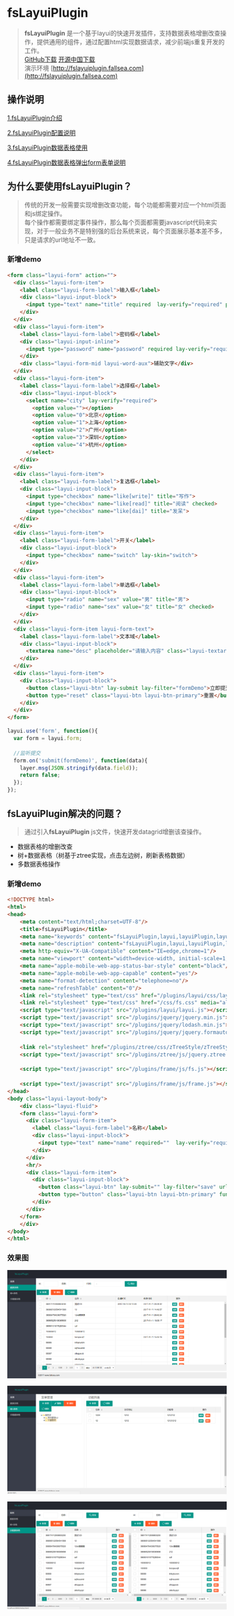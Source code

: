 # fsLayuiPlugin

> **fsLayuiPlugin** 是一个基于layui的快速开发插件，支持数据表格增删改查操作，提供通用的组件，通过配置html实现数据请求，减少前端js重复开发的工作。  
> [GitHub下载](https://github.com/fallsea/fsLayuiPlugin) [开源中国下载](https://gitee.com/fallsea/fsLayuiPlugin)  
> 演示环境 [http://fslayuiplugin.fallsea.com](http://fslayuiplugin.fallsea.com)

## 操作说明

[1.fsLayuiPlugin介绍](http://www.itcto.cn/2017/11/11/layui/fsLayuiPlugin%E4%BB%8B%E7%BB%8D/)  

[2.fsLayuiPlugin配置说明](http://www.itcto.cn/2017/11/12/layui/fsLayuiPlugin%E9%85%8D%E7%BD%AE%E8%AF%B4%E6%98%8E/)  

[3.fsLayuiPlugin数据表格使用](http://www.itcto.cn/2017/11/12/layui/fsLayuiPlugin%E6%95%B0%E6%8D%AE%E8%A1%A8%E6%A0%BC%E4%BD%BF%E7%94%A8/)  

[4.fsLayuiPlugin数据表格弹出form表单说明](http://www.itcto.cn/2017/11/12/layui/fsLayuiPlugin%E6%95%B0%E6%8D%AE%E8%A1%A8%E6%A0%BC%E5%BC%B9%E5%87%BAform%E8%A1%A8%E5%8D%95%E8%AF%B4%E6%98%8E/)  

## 为什么要使用fsLayuiPlugin？

> 传统的开发一般需要实现增删改查功能，每个功能都需要对应一个html页面和js绑定操作。  
> 每个操作都需要绑定事件操作，那么每个页面都需要javascript代码来实现，对于一般业务不是特别强的后台系统来说，每个页面展示基本差不多，只是请求的url地址不一致。


### 新增demo

```html
<form class="layui-form" action="">
  <div class="layui-form-item">
    <label class="layui-form-label">输入框</label>
    <div class="layui-input-block">
      <input type="text" name="title" required  lay-verify="required" placeholder="请输入标题" autocomplete="off" class="layui-input">
    </div>
  </div>
  <div class="layui-form-item">
    <label class="layui-form-label">密码框</label>
    <div class="layui-input-inline">
      <input type="password" name="password" required lay-verify="required" placeholder="请输入密码" autocomplete="off" class="layui-input">
    </div>
    <div class="layui-form-mid layui-word-aux">辅助文字</div>
  </div>
  <div class="layui-form-item">
    <label class="layui-form-label">选择框</label>
    <div class="layui-input-block">
      <select name="city" lay-verify="required">
        <option value=""></option>
        <option value="0">北京</option>
        <option value="1">上海</option>
        <option value="2">广州</option>
        <option value="3">深圳</option>
        <option value="4">杭州</option>
      </select>
    </div>
  </div>
  <div class="layui-form-item">
    <label class="layui-form-label">复选框</label>
    <div class="layui-input-block">
      <input type="checkbox" name="like[write]" title="写作">
      <input type="checkbox" name="like[read]" title="阅读" checked>
      <input type="checkbox" name="like[dai]" title="发呆">
    </div>
  </div>
  <div class="layui-form-item">
    <label class="layui-form-label">开关</label>
    <div class="layui-input-block">
      <input type="checkbox" name="switch" lay-skin="switch">
    </div>
  </div>
  <div class="layui-form-item">
    <label class="layui-form-label">单选框</label>
    <div class="layui-input-block">
      <input type="radio" name="sex" value="男" title="男">
      <input type="radio" name="sex" value="女" title="女" checked>
    </div>
  </div>
  <div class="layui-form-item layui-form-text">
    <label class="layui-form-label">文本域</label>
    <div class="layui-input-block">
      <textarea name="desc" placeholder="请输入内容" class="layui-textarea"></textarea>
    </div>
  </div>
  <div class="layui-form-item">
    <div class="layui-input-block">
      <button class="layui-btn" lay-submit lay-filter="formDemo">立即提交</button>
      <button type="reset" class="layui-btn layui-btn-primary">重置</button>
    </div>
  </div>
</form>
```

```javascript
layui.use('form', function(){
  var form = layui.form;
  
  //监听提交
  form.on('submit(formDemo)', function(data){
    layer.msg(JSON.stringify(data.field));
    return false;
  });
});
```
## fsLayuiPlugin解决的问题？

> 通过引入**fsLayuiPlugin** js文件，快速开发datagrid增删该查操作。  

* 数据表格的增删改查
* 树+数据表格（树基于ztree实现，点击左边树，刷新表格数据）
* 多数据表格操作

### 新增demo
```html
<!DOCTYPE html>
<html>
<head>
	<meta content="text/html;charset=UTF-8"/>
	<title>fsLayuiPlugin</title>
	<meta name="keywords" content="fsLayuiPlugin,layui,layuiPlugin,layui插件" />
    <meta name="description" content="fsLayuiPlugin,layui,layuiPlugin,layui插件" />
	<meta http-equiv="X-UA-Compatible" content="IE=edge,chrome=1"/>
	<meta name="viewport" content="width=device-width, initial-scale=1, maximum-scale=1"/>
	<meta name="apple-mobile-web-app-status-bar-style" content="black"/>
	<meta name="apple-mobile-web-app-capable" content="yes"/>
	<meta name="format-detection" content="telephone=no"/>
	<meta name="refreshTable" content="0"/>
	<link rel="stylesheet" type="text/css" href="/plugins/layui/css/layui.css" media="all"/>
	<link rel="stylesheet" type="text/css" href="/css/fs.css" media="all"/>
	<script type="text/javascript" src="/plugins/layui/layui.js"></script>
	<script type="text/javascript" src="/plugins/jquery/jquery.min.js"></script>
	<script type="text/javascript" src="/plugins/jquery/lodash.min.js"></script>
	<script type="text/javascript" src="/plugins/jquery/jquery.formautofill.min.js"></script>

	<link rel="stylesheet" href="/plugins/ztree/css/zTreeStyle/zTreeStyle.css" type="text/css"/>
	<script type="text/javascript" src="/plugins/ztree/js/jquery.ztree.all.min.js"></script>

	<script type="text/javascript" src="/plugins/frame/js/fs.js"></script>
	
	<script type="text/javascript" src="/plugins/frame/js/frame.js"></script>
</head>
<body class="layui-layout-body">
	<div class="layui-fluid">
	<form class="layui-form">
	  <div class="layui-form-item">
	    <label class="layui-form-label">名称</label>
	    <div class="layui-input-block">
	      <input type="text" name="name" required=""  lay-verify="required" placeholder="请输入名称" autocomplete="off" class="layui-input"/>
	    </div>
	  </div>
	  <hr/>
	  <div class="layui-form-item">
	    <div class="layui-input-block">
	      <button class="layui-btn" lay-submit="" lay-filter="save" url="/fsbus/1001">新增</button>
	      <button type="button" class="layui-btn layui-btn-primary" function="close">关闭</button>
	    </div>
	  </div>
	</form>
	</div>
</body>
</html>

```

### 效果图

![](fsLayuiPlugin/images/datagrid.png)

![](fsLayuiPlugin/images/treeDatagrid.png)

![](fsLayuiPlugin/images/multiDatagrid.png)



